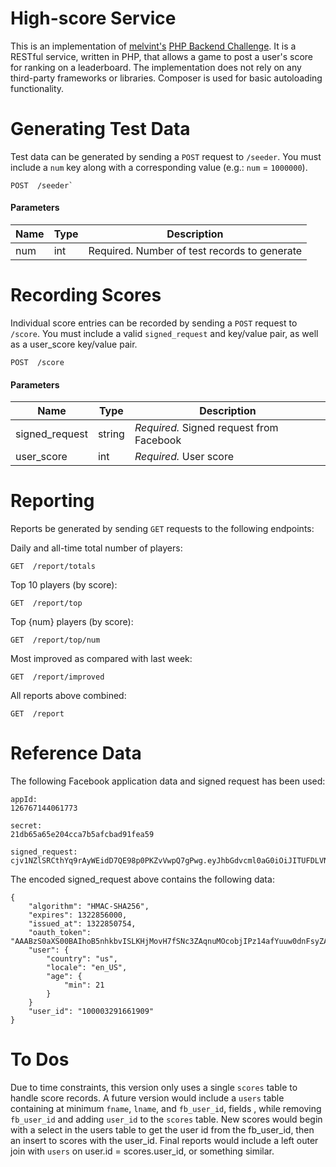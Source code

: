 # High-score Service

This is an implementation of [melvint's](https://github.com/melvinmt) [PHP Backend Challenge](https://github.com/melvinmt/php-challenge). It is a RESTful service, written in PHP, that allows a game to post a user's score for ranking on a leaderboard. The implementation does not rely on any third-party frameworks or libraries. Composer is used for basic autoloading functionality.


# Generating Test Data

Test data can be generated by sending a `POST` request to `/seeder`. You must include a `num` key along with a corresponding value (e.g.: `num` = `1000000`).

```
POST  /seeder`
```
#### Parameters

| Name | Type | Description |
| --- | --- | --- |
| num | int | Required. Number of test records to generate |

# Recording Scores

Individual score entries can be recorded by sending a `POST` request to `/score`. You must include a valid `signed_request` and key/value pair, as well as a user_score key/value pair.


```
POST  /score
```
#### Parameters

| Name | Type | Description |
| --- | --- | --- |
| signed_request | string | *Required.* Signed request from Facebook |
| user_score | int | *Required.* User score |


# Reporting

Reports be generated by sending `GET` requests to the following endpoints:


Daily and all-time total number of players:
```
GET  /report/totals
```


Top 10 players (by score):
```
GET  /report/top
```


Top {num} players (by score):
```
GET  /report/top/num
```


Most improved as compared with last week:
```
GET  /report/improved
```


All reports above combined:
```
GET  /report

 ```

# Reference Data

The following Facebook application data and signed request has been used:

```
appId:
126767144061773

secret:
21db65a65e204cca7b5afcbad91fea59

signed_request:
cjv1NZlSRCthYq9rAyWEidD7QE98p0PKZvVwpQ7gPwg.eyJhbGdvcml0aG0iOiJITUFDLVNIQTI1NiIsImV4cGlyZXMiOjEzMjI4NTYwMDAsImlzc3VlZF9hdCI6MTMyMjg1MDc1NCwib2F1dGhfdG9rZW4iOiJBQUFCelMwYVhTMDBCQUlob0I1bmhrYnZJU0xLSGpNb3ZIN2ZTTmMzWkFxbnVNT2NvYmpJUHoxNGFmWXV1dzBkbkZzeVpBV2JHU2MycXZBakdjRzZUQ1RWZzBLOUVGUWJ5WkJwNTU0ZXE5M2FTWkFXZXpVeEYiLCJ1c2VyIjp7ImNvdW50cnkiOiJ1cyIsImxvY2FsZSI6ImVuX1VTIiwiYWdlIjp7Im1pbiI6MjF9fSwidXNlcl9pZCI6IjEwMDAwMzI5MTY2MTkwOSJ9
```

The encoded signed_request above contains the following data:

```
{
	"algorithm": "HMAC-SHA256",
	"expires": 1322856000,
	"issued_at": 1322850754,
	"oauth_token": "AAABzS0aXS00BAIhoB5nhkbvISLKHjMovH7fSNc3ZAqnuMOcobjIPz14afYuuw0dnFsyZAWbGSc2qvAjGcG6TCTVg0K9EFQbyZBp554eq93aSZAWezUxF",
	"user": {
		"country": "us",
		"locale": "en_US",
		"age": {
			"min": 21
		}
	}
	"user_id": "100003291661909"
}
```

# To Dos
Due to time constraints, this version only uses a single `scores` table to handle score records. A future version would include a `users` table containing at minimum `fname`, `lname`, and `fb_user_id`, fields , while removing `fb_user_id` and adding `user_id` to the `scores` table. New scores would begin with a select in the users table to get the user id from the fb_user_id, then an insert to scores with the user_id. Final reports would include a left outer join with `users` on user.id = scores.user_id, or something similar.
